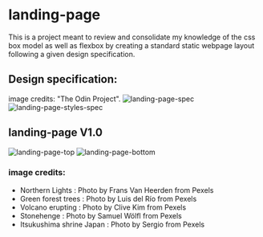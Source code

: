 # landing-page
This is a project meant to review and consolidate my knowledge of the css box model as well as flexbox by creating a standard static webpage layout following a given design specification.

## Design specification:
image credits: "The Odin Project".
![landing-page-spec](https://user-images.githubusercontent.com/56130851/147966561-a698b86a-3da9-4334-aa1d-f2409d2e2e56.png)
![landing-page-styles-spec](https://user-images.githubusercontent.com/56130851/147966571-160d85a4-e8fe-41d3-972d-29beff25b129.png)

## landing-page V1.0
![landing-page-top](https://user-images.githubusercontent.com/56130851/148100413-0a892913-c89e-4b84-bcb5-ea43a5e0ad04.png)
![landing-page-bottom](https://user-images.githubusercontent.com/56130851/148013588-70a775c5-22fe-4161-b81e-98ea71b04de7.png)

### image credits: 
- Northern Lights : Photo by Frans Van Heerden from Pexels
- Green forest  trees : Photo by Luis del Río from Pexels
- Volcano erupting : Photo by Clive Kim from Pexels
- Stonehenge : Photo by Samuel Wölfl from Pexels
- Itsukushima shrine Japan : Photo by Sergio from Pexels



